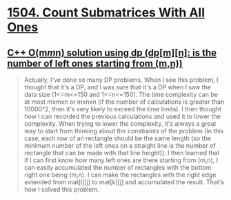 # [1504. Count Submatrices With All Ones](https://leetcode.com/problems/count-submatrices-with-all-ones/)

## [C++ O(m*m*n) solution using dp (dp[m][n]: is the number of left ones starting from (m,n))](https://leetcode.com/problems/count-submatrices-with-all-ones/discuss/720214/C%2B%2B-O(m*m*n)-solution-using-dp-(dpmn%3A-is-the-number-of-left-ones-starting-from-(mn)))

> Actually, I've done so many DP problems. When I see this problem, I thought that it's a DP, and I was sure that it's a DP when I saw the data size (1<=m<=150 and 1<=n<=150).
The time complexity can be at most mxmxn or mxnxn (if the number of calculations is greater than 10000^2, then it's very likely to exceed the time limits).
I then thought how I can recorded the previous calculations and used it to lower the complexity.
When trying to lower the complexity, it's always a great way to start from thinking about the constraints of the problem (In this case, each row of an rectangle should be the same length (so the minimum number of the left ones on a straight line is the number of rectangle that can be made with that line height)).
I then learned that if I can first know how many left ones are there starting from (m,n), I can easily accumulated the number of rectangles with the bottom right one being (m,n).
I can make the rectangles with the right edge extended from mat[i][j] to mat[k][j] and accumulated the result.
That's how I solved this problem.

